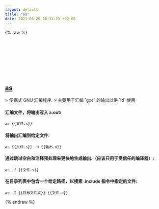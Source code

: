 ```yaml
---
layout: default
title: "as"
date: 2021-06-25 18:12:13 +02:00
---
```

{% raw %}
<h2 id="as">
  <a href="/zh/osx/as.html">as</a> <a href="#as"><svg class="icon">
    <use href="/assets/images/unicode_sprite.svg#link" />
  </svg></a>
</h2>
> 便携式 GNU 汇编程序.
> 主要用于汇编 `gcc` 的输出以供 `ld` 使用

#### 汇编文件，将输出写入 a.out:
```shell
as {{文件.s}}
```
#### 将输出汇编到给定文件:
```shell
as {{文件.s}} -o {{输出.o}}
```
#### 通过跳过空白和注释预处理来更快地生成输出.（应该只用于受信任的编译器）:
```shell
as -f {{文件.s}}
```
#### 在目录列表中包含一个给定路径，以搜索 .include 指令中指定的文件:
```shell
as -I {{目标文件夹}} {{文件.s}}
```
{% endraw %}